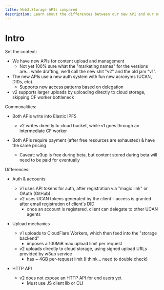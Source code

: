 ```yaml
---
title: Web3.Storage APIs compared
description: Learn about the differences between our new API and our original APIs to decide which is the best fit for your use cases.
---
```


# Intro

Set the context:

- We have new APIs for content upload and management
  - Not yet 100% sure what the "marketing names" for the versions are... while drafting, we'll call the new shit "v2" and the old jam "v1".
- The new APIs use a new auth system with fun new acronyms (UCAN, DIDs, etc).
  - Supports new access patterns based on delegation
- v2 supports larger uploads by uploading directly to cloud storage, skipping CF worker bottleneck

Commonalities:

- Both APIs write into Elastic IPFS

  - v2 writes directly to cloud bucket, while v1 goes through an intermediate CF worker

- Both APIs require payment (after free resources are exhausted) & have the same pricing
  - Caveat: w3up is free during beta, but content stored during beta will need to be paid for eventually

Differences:

- Auth & accounts

  - v1 uses API tokens for auth, after registration via "magic link" or OAuth (GitHub).
  - v2 uses UCAN tokens generated by the client - access is granted after email registration of client's DID
    - once an account is registered, client can delegate to other UCAN agents

- Upload mechanics

  - v1 uploads to CloudFlare Workers, which then feed into the "storage backend"
    - imposes a 100MiB max upload limit per request
  - v2 uploads directly to cloud storage, using signed upload URLs provided by w3up service
    - has ~ 4GB per-request limit (I think... need to double check)

- HTTP API
  - v2 does not expose an HTTP API for end users yet
    - Must use JS client lib or CLI

